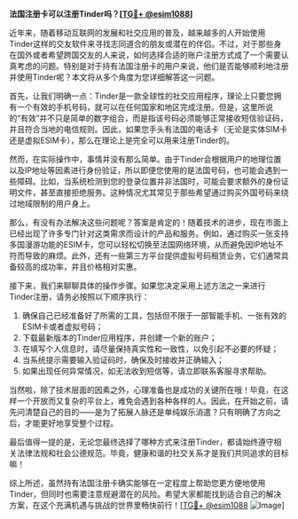 **法国注册卡可以注册Tinder吗？[[TG💪+ @esim1088](https://t.me/s/esim1088)]**

近年来，随着移动互联网的发展和社交应用的普及，越来越多的人开始使用Tinder这样的交友软件来寻找志同道合的朋友或潜在的伴侣。不过，对于那些身在国外或者希望跨国交友的人来说，如何选择合适的账户注册方式成了一个需要认真考虑的问题。特别是对于持有法国注册卡的用户来说，他们是否能够顺利地注册并使用Tinder呢？本文将从多个角度为您详细解答这一问题。

首先，让我们明确一点：Tinder是一款全球性的社交应用程序，理论上只要您拥有一个有效的手机号码，就可以在任何国家和地区完成注册。但是，这里所说的“有效”并不只是简单的数字组合，而是指该号码必须能够正常接收短信验证码，并且符合当地的电信规则。因此，如果您手头有法国的电话卡（无论是实体SIM卡还是虚拟ESIM卡），那么在理论上是完全可以用来注册Tinder的。

然而，在实际操作中，事情并没有那么简单。由于Tinder会根据用户的地理位置以及IP地址等因素进行身份验证，所以即便您使用的是法国号码，也可能会遇到一些障碍。比如，当系统检测到您的登录位置并非法国时，可能会要求额外的身份证明文件，甚至直接拒绝服务。这种情况尤其常见于那些希望通过购买外国号码来绕过地域限制的用户身上。

那么，有没有办法解决这些问题呢？答案是肯定的！随着技术的进步，现在市面上已经出现了许多专门针对这类需求而设计的产品和服务。例如，通过购买一张支持多国漫游功能的ESIM卡，您可以轻松切换至法国网络环境，从而避免因IP地址不符而导致的麻烦。此外，还有一些第三方平台提供虚拟号码租赁业务，它们通常具备较高的成功率，并且价格相对实惠。

接下来，我们来聊聊具体的操作步骤。如果您决定采用上述方法之一来进行Tinder注册，请务必按照以下顺序执行：

1. 确保自己已经准备好了所需的工具，包括但不限于一部智能手机、一张有效的ESIM卡或者虚拟号码；
2. 下载最新版本的Tinder应用程序，并创建一个新的账户；
3. 在填写个人信息时，请尽量保持真实性和一致性，以免引起不必要的怀疑；
4. 当系统提示需要输入验证码时，确保及时接收并正确输入；
5. 如果出现任何异常情况，如无法收到短信等，请立即联系客服寻求帮助。

当然啦，除了技术层面的因素之外，心理准备也是成功的关键所在哦！毕竟，在这样一个开放而又复杂的平台上，难免会遇到各种各样的人。因此，在开始之前，请先问清楚自己的目的——是为了拓展人脉还是单纯娱乐消遣？只有明确了方向之后，才能更好地享受整个过程。

最后值得一提的是，无论您最终选择了哪种方式来注册Tinder，都请始终遵守相关法律法规和社会公德规范。毕竟，健康和谐的社交关系才是我们共同追求的目标嘛！

综上所述，虽然持有法国注册卡确实能够在一定程度上帮助您更方便地使用Tinder，但同时也需要注意规避潜在的风险。希望大家都能找到适合自己的解决方案，在这个充满机遇与挑战的世界里畅快前行！[[TG💪+ @esim1088](https://t.me/s/esim1088) ![Image](https://i.postimg.cc/4NQfJmqS/Snipaste-2025-05-13-00-14-12.png)]